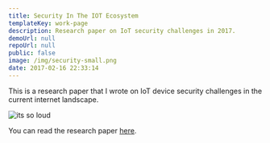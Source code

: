 ```yaml
---
title: Security In The IOT Ecosystem
templateKey: work-page
description: Research paper on IoT security challenges in 2017.
demoUrl: null
repoUrl: null
public: false
image: /img/security-small.png
date: 2017-02-16 22:33:14
---
```

This is a research paper that I wrote on IoT device security challenges in the current internet landscape.

![its so loud](/img/security-small.png)

You can read the research paper [here](/files/security-in-the-iot-ecosystem.pdf).